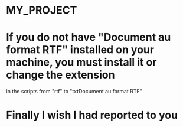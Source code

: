 # MY_PROJECT
# If you do not have "Document au format RTF" installed on your machine, you must install it or change the extension 
in the scripts from "rtf" to "txtDocument au format RTF"

# Finally I wish I had reported to you
